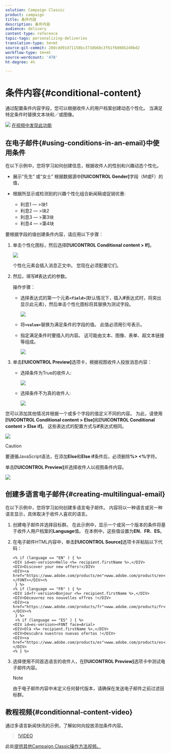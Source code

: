 ```yaml
---
solution: Campaign Classic
product: campaign
title: 条件内容
description: 条件内容
audience: delivery
content-type: reference
topic-tags: personalizing-deliveries
translation-type: tm+mt
source-git-commit: 20dcdd91d71158bc373db68c3f61f6808b240bd2
workflow-type: tm+mt
source-wordcount: '478'
ht-degree: 4%

---
```



# 条件内容{#conditional-content}

通过配置条件内容字段，您可以根据收件人的用户档案创建动态个性化。 当满足特定条件时替换文本块和／或图像。

![](assets/do-not-localize/how-to-video.png) [在视频中发现此功能](#conditionnal-content-video)


## 在电子邮件{#using-conditions-in-an-email}中使用条件

在以下示例中，您将学习如何创建信息，根据收件人的性别和兴趣动态个性化。

* 展示“先生” 或“女士” 根据数据源中&#x200B;**[!UICONTROL Gender]**&#x200B;字段（M或F）的值，
* 根据所显示或检测到的兴趣个性化组合新闻稿或促销优惠:

   * 利息1 — >块1
   * 利息2 — >块2
   * 利息3 — >第3块
   * 利息4 — >第4块

要根据字段的值创建条件内容，请应用以下步骤：

1. 单击个性化图标，然后选择&#x200B;**[!UICONTROL Conditional content > If]**。

   ![](assets/s_ncs_user_conditional_content02.png)

   个性化元素会插入消息正文中。 您现在必须配置它们。

1. 然后，填写&#x200B;**if**&#x200B;表达式的参数。

   操作步骤：

   * 选择表达式的第一个元素&#x200B;**`<field>`**(默认情况下，插入&#x200B;**if**&#x200B;表达式时，将突出显示此元素)，然后单击个性化图标将其替换为测试字段。

      ![](assets/s_ncs_user_conditional_content03.png)

   * 将&#x200B;**`<value>`**&#x200B;替换为满足条件的字段的值。 此值必须用引号表示。
   * 指定满足条件时要插入的内容。 这可能由文本、图像、表单、超文本链接等组成。

      ![](assets/s_ncs_user_conditional_content04.png)

1. 单击&#x200B;**[!UICONTROL Preview]**&#x200B;选项卡，根据视图收件人投放消息内容：

   * 选择条件为True的收件人:

      ![](assets/s_ncs_user_conditional_content05.png)

   * 选择条件不为真的收件人:

      ![](assets/s_ncs_user_conditional_content06.png)

您可以添加其他情况并根据一个或多个字段的值定义不同的内容。 为此，请使用&#x200B;**[!UICONTROL Conditional content > Else]**&#x200B;和&#x200B;**[!UICONTROL Conditional content > Else if]**。 这些表达式的配置方式与&#x200B;**if**&#x200B;表达式相同。

![](assets/s_ncs_user_conditional_content07.png)

>[!CAUTION]
>
>要遵循JavaScript语法，在添加&#x200B;**Else**&#x200B;和&#x200B;**Else if**&#x200B;条件后，必须删除&#x200B;**%> &lt;%**&#x200B;字符。

单击&#x200B;**[!UICONTROL Preview]**&#x200B;并选择收件人以视图条件内容。

![](assets/s_ncs_user_conditional_content08.png)

## 创建多语言电子邮件{#creating-multilingual-email}

在以下示例中，您将学习如何创建多语言电子邮件。 内容将以一种语言或另一种语言显示，具体取决于收件人喜欢的语言。

1. 创建电子邮件并选择目标群。 在此示例中，显示一个或另一个版本的条件将基于收件人用户档案的&#x200B;**Language**&#x200B;值。 在本例中，这些值设置为&#x200B;**EN**、**FR**、**ES**。
1. 在电子邮件HTML内容中，单击&#x200B;**[!UICONTROL Source]**&#x200B;选项卡并粘贴以下代码：

   ```
   <% if (language == "EN" ) { %>
   <DIV id=en-version>Hello <%= recipient.firstName %>,</DIV>
   <DIV>Discover your new offers!</DIV>
   <DIV><a href="https://www.adobe.com/products/en">www.adobe.com/products/en</A></FONT></DIV><%
    } %>
   <% if (language == "FR" ) { %>
   <DIV id=fr-version>Bonjour <%= recipient.firstName %>,</DIV>
   <DIV>Découvrez nos nouvelles offres !</DIV>
   <DIV><a href="https://www.adobe.com/products/fr">www.adobe.com/products/fr</A></DIV><%
    } %>
    <% if (language == "ES" ) { %>
   <DIV id=es-version><FONT face=Arial>
   <DIV>Olà <%= recipient.firstName %>,</DIV>
   <DIV>Descubra nuestros nuevas ofertas !</DIV>
   <DIV><a href="https://www.adobe.com/products/es">www.adobe.com/products/es</A></DIV>
   <% } %>
   ```

1. 选择使用不同首选语言的收件人，在&#x200B;**[!UICONTROL Preview]**&#x200B;选项卡中测试电子邮件内容。

   >[!NOTE]
   >
   >由于电子邮件内容中未定义任何替代版本，请确保在发送电子邮件之前过滤目标群。

## 教程视频{#conditionnal-content-video}

通过多语言新闻快讯的示例，了解如何向投放添加条件内容。

>[!VIDEO](https://video.tv.adobe.com/v/24926?quality=12)

此处[提供其他Campaign Classic操作方法视频。](https://experienceleague.adobe.com/docs/campaign-classic-learn/tutorials/overview.html?lang=zh-Hans)

